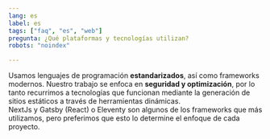 ```yaml
---
lang: es
label: es
tags: ["faq", "es", "web"]
pregunta: ¿Qué plataformas y tecnologías utilizan?
robots: "noindex"

---
```


Usamos lenguajes de programación **estandarizados**, así como frameworks modernos. Nuestro trabajo se enfoca en **seguridad y optimización**, por lo tanto recurrimos a tecnologías que funcionan mediante la generación de sitios estáticos a través de herramientas dinámicas.  
NextJs y Gatsby (React) o Eleventy son algunos de los frameworks que más utilizamos, pero preferimos que esto lo determine el enfoque de cada proyecto.